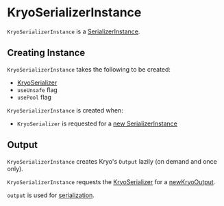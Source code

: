 # KryoSerializerInstance

`KryoSerializerInstance` is a [SerializerInstance](SerializerInstance.md).

## Creating Instance

`KryoSerializerInstance` takes the following to be created:

* <span id="ks"> [KryoSerializer](KryoSerializer.md)
* <span id="useUnsafe"> `useUnsafe` flag
* <span id="usePool"> `usePool` flag

`KryoSerializerInstance` is created when:

* `KryoSerializer` is requested for a [new SerializerInstance](KryoSerializer.md#newInstance)

## <span id="output"> Output

`KryoSerializerInstance` creates Kryo's `Output` lazily (on demand and once only).

`KryoSerializerInstance` requests the [KryoSerializer](#ks) for a [newKryoOutput](KryoSerializer.md#newKryoOutput).

`output` is used for [serialization](#serialize).
